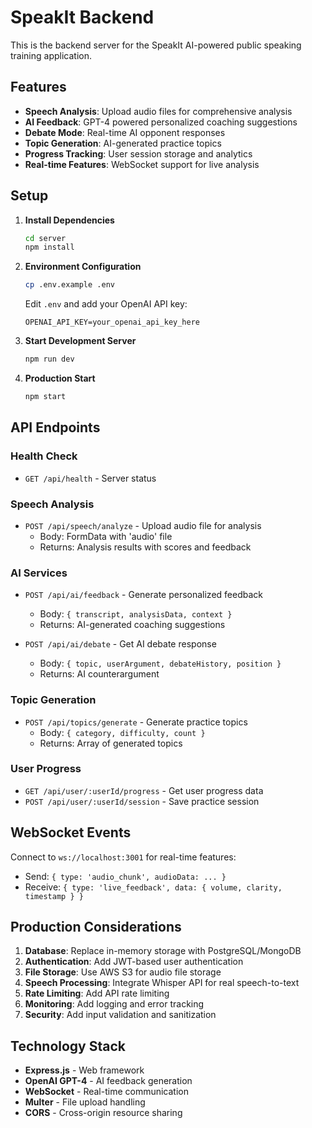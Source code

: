 # SpeakIt Backend

This is the backend server for the SpeakIt AI-powered public speaking training application.

## Features

- **Speech Analysis**: Upload audio files for comprehensive analysis
- **AI Feedback**: GPT-4 powered personalized coaching suggestions
- **Debate Mode**: Real-time AI opponent responses
- **Topic Generation**: AI-generated practice topics
- **Progress Tracking**: User session storage and analytics
- **Real-time Features**: WebSocket support for live analysis

## Setup

1. **Install Dependencies**
   ```bash
   cd server
   npm install
   ```

2. **Environment Configuration**
   ```bash
   cp .env.example .env
   ```
   
   Edit `.env` and add your OpenAI API key:
   ```
   OPENAI_API_KEY=your_openai_api_key_here
   ```

3. **Start Development Server**
   ```bash
   npm run dev
   ```

4. **Production Start**
   ```bash
   npm start
   ```

## API Endpoints

### Health Check
- `GET /api/health` - Server status

### Speech Analysis
- `POST /api/speech/analyze` - Upload audio file for analysis
  - Body: FormData with 'audio' file
  - Returns: Analysis results with scores and feedback

### AI Services
- `POST /api/ai/feedback` - Generate personalized feedback
  - Body: `{ transcript, analysisData, context }`
  - Returns: AI-generated coaching suggestions

- `POST /api/ai/debate` - Get AI debate response
  - Body: `{ topic, userArgument, debateHistory, position }`
  - Returns: AI counterargument

### Topic Generation
- `POST /api/topics/generate` - Generate practice topics
  - Body: `{ category, difficulty, count }`
  - Returns: Array of generated topics

### User Progress
- `GET /api/user/:userId/progress` - Get user progress data
- `POST /api/user/:userId/session` - Save practice session

## WebSocket Events

Connect to `ws://localhost:3001` for real-time features:

- Send: `{ type: 'audio_chunk', audioData: ... }`
- Receive: `{ type: 'live_feedback', data: { volume, clarity, timestamp } }`

## Production Considerations

1. **Database**: Replace in-memory storage with PostgreSQL/MongoDB
2. **Authentication**: Add JWT-based user authentication
3. **File Storage**: Use AWS S3 for audio file storage
4. **Speech Processing**: Integrate Whisper API for real speech-to-text
5. **Rate Limiting**: Add API rate limiting
6. **Monitoring**: Add logging and error tracking
7. **Security**: Add input validation and sanitization

## Technology Stack

- **Express.js** - Web framework
- **OpenAI GPT-4** - AI feedback generation
- **WebSocket** - Real-time communication
- **Multer** - File upload handling
- **CORS** - Cross-origin resource sharing